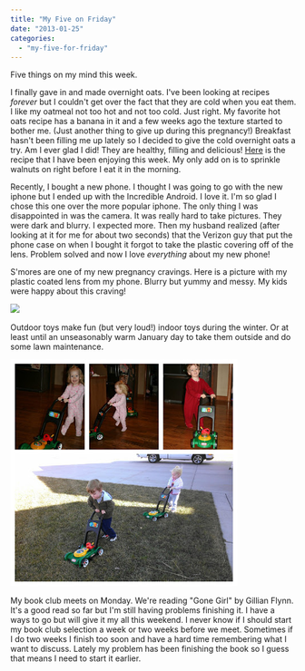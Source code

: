 ```yaml
---
title: "My Five on Friday"
date: "2013-01-25"
categories: 
  - "my-five-for-friday"
---
```


Five things on my mind this week.  

  
I finally gave in and made overnight oats. I've been looking at recipes _forever_ but I couldn't get over the fact that they are cold when you eat them. I like my oatmeal not too hot and not too cold. Just right. My favorite hot oats recipe has a banana in it and a few weeks ago the texture started to bother me. (Just another thing to give up during this pregnancy!) Breakfast hasn't been filling me up lately so I decided to give the cold overnight oats a try. Am I ever glad I did! They are healthy, filling and delicious! [Here](http://iowagirleats.com/2013/01/15/make-ahead-fruit-yogurt-breakfast-parfaits/) is the recipe that I have been enjoying this week. My only add on is to sprinkle walnuts on right before I eat it in the morning.  
  
Recently, I bought a new phone. I thought I was going to go with the new iphone but I ended up with the Incredible Android. I love it. I'm so glad I chose this one over the more popular iphone. The only thing I was disappointed in was the camera. It was really hard to take pictures. They were dark and blurry. I expected more. Then my husband realized (after looking at it for me for about two seconds) that the Verizon guy that put the phone case on when I bought it forgot to take the plastic covering off of the lens. Problem solved and now I love _everything_ about my new phone!  
  
S'mores are one of my new pregnancy cravings. Here is a picture with my plastic coated lens from my phone. Blurry but yummy and messy. My kids were happy about this craving!  

[![](images/IMAG0027.jpg)](http://1.bp.blogspot.com/-YhpE1RQYN9U/UQaN4rYlEBI/AAAAAAAACE8/7OXpOx0wJ_8/s1600/IMAG0027.jpg)

  

Outdoor toys make fun (but very loud!) indoor toys during the winter. Or at least until an unseasonably warm January day to take them outside and do some lawn maintenance.   

[![](images/lawnmowers.jpg)](http://amotherspace.net/wp-content/uploads/2013/01/lawnmowers1.jpg)

My book club meets on Monday. We're reading "Gone Girl" by Gillian Flynn. It's a good read so far but I'm still having problems finishing it. I have a ways to go but will give it my all this weekend. I never know if I should start my book club selection a week or two weeks before we meet. Sometimes if I do two weeks I finish too soon and have a hard time remembering what I want to discuss. Lately my problem has been finishing the book so I guess that means I need to start it earlier.
